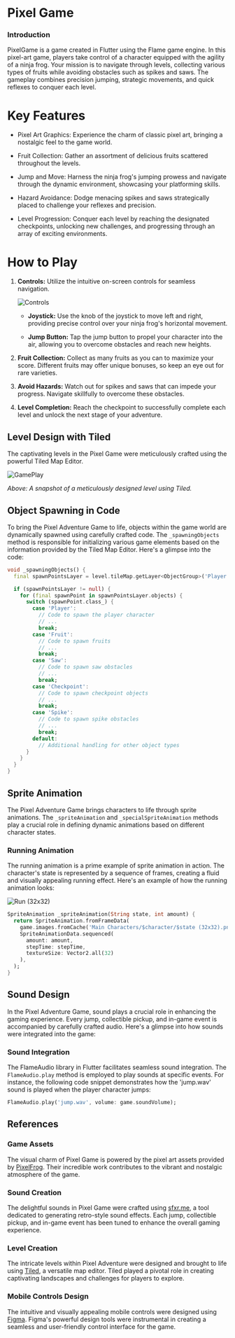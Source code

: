 # Pixel Game

### Introduction
PixelGame is a game created in Flutter using the Flame game engine.
In this pixel-art game, players take control of a character equipped with the agility of a ninja frog. 
Your mission is to navigate through levels, collecting various types of fruits while avoiding obstacles such as spikes and saws.
The gameplay combines precision jumping, strategic movements, and quick reflexes to conquer each level.


# Key Features

* Pixel Art Graphics: Experience the charm of classic pixel art, bringing a nostalgic feel to the game world.

* Fruit Collection: Gather an assortment of delicious fruits scattered throughout the levels.

* Jump and Move: Harness the ninja frog's jumping prowess and navigate through the dynamic environment, showcasing your platforming skills.

* Hazard Avoidance: Dodge menacing spikes and saws strategically placed to challenge your reflexes and precision.

* Level Progression: Conquer each level by reaching the designated checkpoints, unlocking new challenges, and progressing through an array of exciting environments.

# How to Play

1. **Controls:** Utilize the intuitive on-screen controls for seamless navigation.

   ![Controls](https://github.com/AdoCaice/MIS/assets/63158828/8b58e830-82e4-4476-aa13-cce019c4989c)

   - **Joystick:** Use the knob of the joystick to move left and right, providing precise control over your ninja frog's horizontal movement.

   - **Jump Button:** Tap the jump button to propel your character into the air, allowing you to overcome obstacles and reach new heights.

2. **Fruit Collection:** Collect as many fruits as you can to maximize your score. Different fruits may offer unique bonuses, so keep an eye out for rare varieties.

3. **Avoid Hazards:** Watch out for spikes and saws that can impede your progress. Navigate skillfully to overcome these obstacles.

4. **Level Completion:** Reach the checkpoint to successfully complete each level and unlock the next stage of your adventure.

## Level Design with Tiled

The captivating levels in the Pixel Game were meticulously crafted using the powerful Tiled Map Editor.

![GamePlay](https://github.com/AdoCaice/MIS/assets/63158828/0b6e14fd-6cae-44e6-96a8-b1eee3af330d)


*Above: A snapshot of a meticulously designed level using Tiled.*

## Object Spawning in Code

To bring the Pixel Adventure Game to life, objects within the game world are dynamically spawned using carefully crafted code. The `_spawningObjects` method is responsible for initializing various game elements based on the information provided by the Tiled Map Editor. Here's a glimpse into the code:

```dart
void _spawningObjects() {
  final spawnPointsLayer = level.tileMap.getLayer<ObjectGroup>('Player');

  if (spawnPointsLayer != null) {
    for (final spawnPoint in spawnPointsLayer.objects) {
      switch (spawnPoint.class_) {
        case 'Player':
          // Code to spawn the player character
          // ...
          break;
        case 'Fruit':
          // Code to spawn fruits
          // ...
          break;
        case 'Saw':
          // Code to spawn saw obstacles
          // ...
          break;
        case 'Checkpoint':
          // Code to spawn checkpoint objects
          // ...
          break;
        case 'Spike':
          // Code to spawn spike obstacles
          // ...
          break;
        default:
          // Additional handling for other object types
      }
    }
  }
}
```
## Sprite Animation

The Pixel Adventure Game brings characters to life through sprite animations. The `_spriteAnimation` and `_specialSpriteAnimation` methods play a crucial role in defining dynamic animations based on different character states.

### Running Animation

The running animation is a prime example of sprite animation in action. The character's state is represented by a sequence of frames, creating a fluid and visually appealing running effect. Here's an example of how the running animation looks:

![Run (32x32)](https://github.com/AdoCaice/MIS/assets/63158828/dba69046-c56f-48a7-bdd0-dcb2bd1233cc)

```dart
SpriteAnimation _spriteAnimation(String state, int amount) {
  return SpriteAnimation.fromFrameData(
    game.images.fromCache('Main Characters/$character/$state (32x32).png'),
    SpriteAnimationData.sequenced(
      amount: amount, 
      stepTime: stepTime, 
      textureSize: Vector2.all(32)
    ),
  );
}
```
## Sound Design

In the Pixel Adventure Game, sound plays a crucial role in enhancing the gaming experience. Every jump, collectible pickup, and in-game event is accompanied by carefully crafted audio. Here's a glimpse into how sounds were integrated into the game:

### Sound Integration

The FlameAudio library in Flutter facilitates seamless sound integration. The `FlameAudio.play` method is employed to play sounds at specific events. For instance, the following code snippet demonstrates how the 'jump.wav' sound is played when the player character jumps:

```dart
FlameAudio.play('jump.wav', volume: game.soundVolume);
```
## References

### Game Assets

The visual charm of Pixel Game is powered by the pixel art assets provided by [PixelFrog](https://pixelfrog-assets.itch.io/pixel-adventure-1). Their incredible work contributes to the vibrant and nostalgic atmosphere of the game.

### Sound Creation

The delightful sounds in Pixel Game were crafted using [sfxr.me](https://sfxr.me/), a tool dedicated to generating retro-style sound effects. Each jump, collectible pickup, and in-game event has been tuned to enhance the overall gaming experience.

### Level Creation

The intricate levels within Pixel Adventure were designed and brought to life using [Tiled](https://www.mapeditor.org/), a versatile map editor. Tiled played a pivotal role in creating captivating landscapes and challenges for players to explore.

### Mobile Controls Design

The intuitive and visually appealing mobile controls were designed using [Figma](https://www.figma.com/). Figma's powerful design tools were instrumental in creating a seamless and user-friendly control interface for the game.




